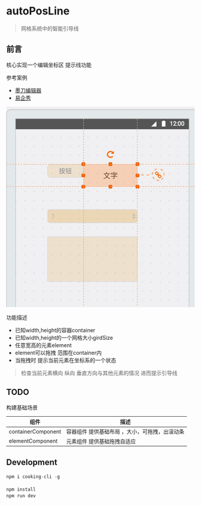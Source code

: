 # autoPosLine

> 网格系统中的智能引导线

## 前言

核心实现一个编辑坐标区 提示线功能

参考案例
- [墨刀编辑器](https://modao.cc)
- [易企秀](http://www.eqxiu.com/)

![image](./p1.png)

功能描述
- 已知width,height的容器container
- 已知width,height的一个网格大小girdSize
- 任意宽高的元素element
- element可以拖拽 范围在container内
- 当拖拽时 提示当前元素在坐标系的一个状态

 > 检查当前元素横向 纵向 垂直方向与其他元素的情况 进而提示引导线


## TODO
构建基础场景

组件 | 描述
---|---
containerComponent | 容器组件 提供基础布局 ，大小，可拖拽，出滚动条
elementComponent | 元素组件 提供基础拖拽自适应


## Development

```javascript
npm i cooking-cli -g

npm install
npm run dev

```




